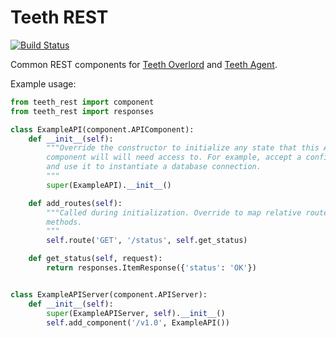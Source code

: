 Teeth REST
==========

[![Build Status](https://travis-ci.org/rackerlabs/teeth-rest.png?branch=master)](https://travis-ci.org/rackerlabs/teeth-rest)

Common REST components for [Teeth
Overlord](https://github.com/rackerlabs/teeth-overlord) and [Teeth
Agent](https://github.com/rackerlabs/teeth-agent).

Example usage:

```python
from teeth_rest import component
from teeth_rest import responses

class ExampleAPI(component.APIComponent):
    def __init__(self):
        """Override the constructor to initialize any state that this API
        component will will need access to. For example, accept a configuration
        and use it to instantiate a database connection.
        """
        super(ExampleAPI).__init__()

    def add_routes(self):
        """Called during initialization. Override to map relative routes to
        methods.
        """
        self.route('GET', '/status', self.get_status)

    def get_status(self, request):
        return responses.ItemResponse({'status': 'OK'})


class ExampleAPIServer(component.APIServer):
    def __init__(self):
        super(ExampleAPIServer, self).__init__()
        self.add_component('/v1.0', ExampleAPI())
```
